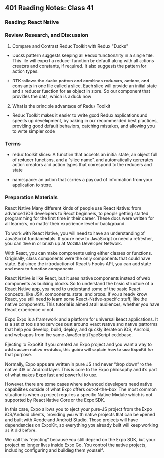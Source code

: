
## 401 Reading Notes: Class 41

### Reading: React Native

### Review, Research, and Discussion

1. Compare and Contrast Redux Toolkit with Redux "Ducks"
- Ducks pattern suggests keeping all Redux functionality in a single file. This file will export a reducer function by default along with all actions creators and constants, if required. It also suggests the pattern for action types.

- RTK follows the ducks pattern and combines reducers, actions, and constants in one file called a slice. Each slice will provide an initial state and a reducer function for an object in store. So our component that provides the data, which is a duck now

2. What is the principle advantage of Redux Toolkit
- Redux Toolkit makes it easier to write good Redux applications and speeds up development, by baking in our recommended best practices, providing good default behaviors, catching mistakes, and allowing you to write simpler code

### Terms

- redux toolkit slices: 
A function that accepts an initial state, an object full of reducer functions, and a "slice name", and automatically generates action creators and action types that correspond to the reducers and state. 

- namespace: an action that carries a payload of information from your application to store.
### Preparation Materials
React Native
Many different kinds of people use React Native: from advanced iOS developers to React beginners, to people getting started programming for the first time in their career. These docs were written for all learners, no matter their experience level or background.

To work with React Native, you will need to have an understanding of JavaScript fundamentals. If you’re new to JavaScript or need a refresher, you can dive in or brush up at Mozilla Developer Network.

With React, you can make components using either classes or functions. Originally, class components were the only components that could have state. But since the introduction of React’s Hooks API, you can add state and more to function components.

React Native is like React, but it uses native components instead of web components as building blocks. So to understand the basic structure of a React Native app, you need to understand some of the basic React concepts, like JSX, components, state, and props. If you already know React, you still need to learn some React-Native-specific stuff, like the native components. This tutorial is aimed at all audiences, whether you have React experience or not.

Expo
Expo is a framework and a platform for universal React applications. It is a set of tools and services built around React Native and native platforms that help you develop, build, deploy, and quickly iterate on iOS, Android, and web apps from the same JavaScript/TypeScript codebase.

Ejecting to ExpoKit
If you created an Expo project and you want a way to add custom native modules, this guide will explain how to use ExpoKit for that purpose.

Normally, Expo apps are written in pure JS and never “drop down” to the native iOS or Android layer. This is core to the Expo philosophy and it’s part of what makes Expo fast and powerful to use.

However, there are some cases where advanced developers need native capabilities outside of what Expo offers out-of-the-box. The most common situation is when a project requires a specific Native Module which is not supported by React Native Core or the Expo SDK.

In this case, Expo allows you to eject your pure-JS project from the Expo iOS/Android clients, providing you with native projects that can be opened and built with Xcode and Android Studio. Those projects will have dependencies on ExpoKit, so everything you already built will keep working as it did before.

We call this “ejecting” because you still depend on the Expo SDK, but your project no longer lives inside Expo Go. You control the native projects, including configuring and building them yourself.
